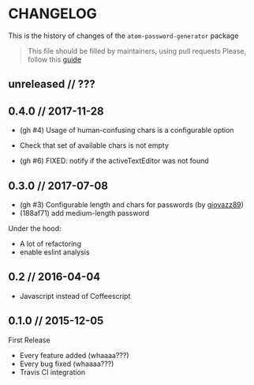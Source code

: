 # CHANGELOG

This is the history of changes of the `atom-password-generator` package

> This file should be filled by maintainers, using pull requests
> Please, follow this [guide](http://keepachangelog.com/en/0.3.0/)

## unreleased // ???

## 0.4.0 // 2017-11-28

* (gh #4) Usage of human-confusing chars is a configurable option
* Check that set of available chars is not empty

* (gh #6) FIXED: notify if the activeTextEditor was not found

## 0.3.0 // 2017-07-08

* (gh #3) Configurable length and chars for passwords (by [giovazz89](https://github.com/giovazz89))
* (188af71) add medium-length  password

Under the hood:

* A lot of refactoring
* enable eslint analysis

## 0.2 // 2016-04-04

* Javascript instead of Coffeescript

## 0.1.0  // 2015-12-05

First Release

* Every feature added (whaaaa???)
* Every bug fixed (whaaaa???)
* Travis CI integration
